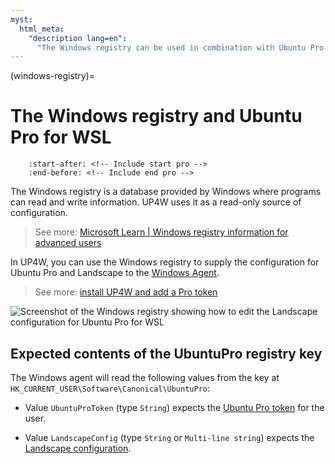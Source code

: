 ```yaml
---
myst:
  html_meta:
    "description lang=en":
      "The Windows registry can be used in combination with Ubuntu Pro for WSL when remotely managing Ubuntu on WSL instances."
---
```


(windows-registry)=
# The Windows registry and Ubuntu Pro for WSL

```{include} ../pro_content_notice.txt
    :start-after: <!-- Include start pro -->
    :end-before: <!-- Include end pro -->
```

The Windows registry is a database provided by Windows where programs can read and write information. UP4W uses it as a read-only source of configuration.
> See more:
[Microsoft Learn | Windows registry information for advanced users](https://learn.microsoft.com/en-us/troubleshoot/windows-server/performance/windows-registry-advanced-users)

In UP4W, you can use the Windows registry to supply the configuration for Ubuntu Pro and Landscape to the [Windows Agent](ref::up4w-windows-agent).

> See more: [install UP4W and add a Pro token](howto::config-up4w)

![Screenshot of the Windows registry showing how to edit the Landscape configuration for Ubuntu Pro for WSL](./assets/windows-registry.png)

## Expected contents of the UbuntuPro registry key

The Windows agent will read the following values from the key at `HK_CURRENT_USER\Software\Canonical\UbuntuPro`:

- Value `UbuntuProToken` (type `String`) expects the [Ubuntu Pro token](https://ubuntu.com/pro/subscribe) for the user.

- Value `LandscapeConfig` (type `String` or `Multi-line string`) expects the [Landscape configuration](ref::landscape-config).
